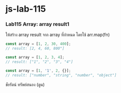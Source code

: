 # js-lab-115
### Lab115 Array: array result1
ให้สร้าง array result จาก array ที่กำหนด โดยใช้ arr.map(fn)

```JavaScript
const array = [1, 2, 30, 400];
// result: [2, 4, 60, 800"]

const array = [1, 2, 3, 4];
// result: ["1", "2", "3", "4"]

const array = [1, '1', 2, {}];
// result: ["number", "string", "number", "object"]
```

ชัยรัตน์ ทรัพย์สนอง (ตูน)
